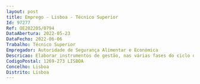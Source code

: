 ```yaml
--- 
layout: post
title: Emprego - Lisboa - Técnico Superior
Id: 97277
Ref: OE202205/0794
DataAbertura: 2022-05-23
DataFecho: 2022-06-06
Trabalho: Técnico Superior
Empregador: Autoridade de Segurança Alimentar e Económica
Descricao: Elaborar instrumentos de gestão, nas várias fases do ciclo de gestão, como sejam o Planeamento estratégico de médio e curto prazo  o Plano de prevenção de riscos de corrupção, o Código de conduta e de ética e demais instrumentos de gestão   Colaborar na verificação do cumprimento e acompanhamento do Planeamento estratégico de médio e curto prazo, das atividades, das decisões, instruções internas e correspondentes monitorizações   Participar na elaboração de estudos e outras solicitações que visam fundamentar e preparar a decisão   Elaborar, autonomamente ou em equipa, os documentos com diversos graus de complexidade   Experiência profissional relevante para a função superior a 3 anos   Experiência comprovada de atuação na área dos instrumentos de gestão   Domínio de ferramentas MS Office 
CodigoPostal: 1269-273 LISBOA
Concelho: Lisboa
Distrito: Lisboa
--- 
```

